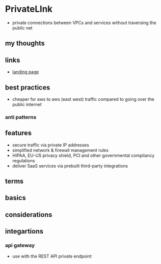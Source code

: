 # PrivateLInk

- private connections between VPCs and services without traversing the public net

## my thoughts

## links

- [landing page](https://aws.amazon.com/privatelink/)

## best practices

- cheaper for aws to aws (east west) traffic compared to going over the public internet

### anti patterns

## features

- secure traffic via private IP addresses
- simplified network & firewall management rules
- HIPAA, EU-US privacy shield, PCI and other governmental compliancy regulations
- deliver SaaS services via prebuilt third-party integrations

## terms

## basics

## considerations

## integartions

### api gateway

- use with the REST API private endpoint
